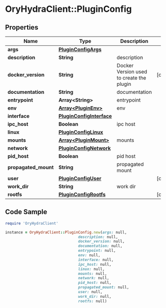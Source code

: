 # OryHydraClient::PluginConfig

## Properties

Name | Type | Description | Notes
------------ | ------------- | ------------- | -------------
**args** | [**PluginConfigArgs**](PluginConfigArgs.md) |  | 
**description** | **String** | description | 
**docker_version** | **String** | Docker Version used to create the plugin | [optional] 
**documentation** | **String** | documentation | 
**entrypoint** | **Array&lt;String&gt;** | entrypoint | 
**env** | [**Array&lt;PluginEnv&gt;**](PluginEnv.md) | env | 
**interface** | [**PluginConfigInterface**](PluginConfigInterface.md) |  | 
**ipc_host** | **Boolean** | ipc host | 
**linux** | [**PluginConfigLinux**](PluginConfigLinux.md) |  | 
**mounts** | [**Array&lt;PluginMount&gt;**](PluginMount.md) | mounts | 
**network** | [**PluginConfigNetwork**](PluginConfigNetwork.md) |  | 
**pid_host** | **Boolean** | pid host | 
**propagated_mount** | **String** | propagated mount | 
**user** | [**PluginConfigUser**](PluginConfigUser.md) |  | [optional] 
**work_dir** | **String** | work dir | 
**rootfs** | [**PluginConfigRootfs**](PluginConfigRootfs.md) |  | [optional] 

## Code Sample

```ruby
require 'OryHydraClient'

instance = OryHydraClient::PluginConfig.new(args: null,
                                 description: null,
                                 docker_version: null,
                                 documentation: null,
                                 entrypoint: null,
                                 env: null,
                                 interface: null,
                                 ipc_host: null,
                                 linux: null,
                                 mounts: null,
                                 network: null,
                                 pid_host: null,
                                 propagated_mount: null,
                                 user: null,
                                 work_dir: null,
                                 rootfs: null)
```


